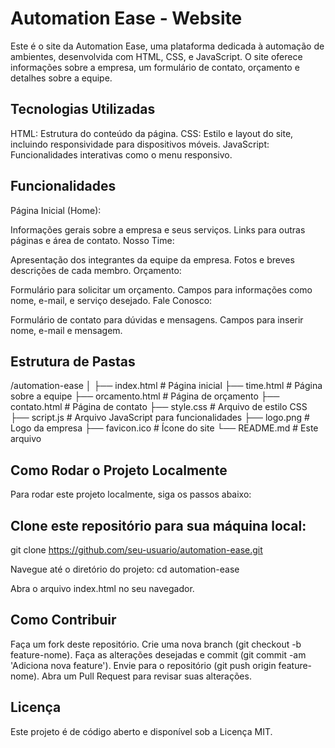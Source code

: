 # Automation Ease - Website
Este é o site da Automation Ease, uma plataforma dedicada à automação de ambientes, desenvolvida com HTML, CSS, e JavaScript. O site oferece informações sobre a empresa, um formulário de contato, orçamento e detalhes sobre a equipe.

## Tecnologias Utilizadas
HTML: Estrutura do conteúdo da página.
CSS: Estilo e layout do site, incluindo responsividade para dispositivos móveis.
JavaScript: Funcionalidades interativas como o menu responsivo.

## Funcionalidades
Página Inicial (Home):

Informações gerais sobre a empresa e seus serviços.
Links para outras páginas e área de contato.
Nosso Time:

Apresentação dos integrantes da equipe da empresa.
Fotos e breves descrições de cada membro.
Orçamento:

Formulário para solicitar um orçamento.
Campos para informações como nome, e-mail, e serviço desejado.
Fale Conosco:

Formulário de contato para dúvidas e mensagens.
Campos para inserir nome, e-mail e mensagem.

## Estrutura de Pastas
/automation-ease
│
├── index.html            # Página inicial
├── time.html             # Página sobre a equipe
├── orcamento.html        # Página de orçamento
├── contato.html          # Página de contato
├── style.css             # Arquivo de estilo CSS
├── script.js             # Arquivo JavaScript para funcionalidades
├── logo.png              # Logo da empresa
├── favicon.ico           # Ícone do site
└── README.md             # Este arquivo

## Como Rodar o Projeto Localmente
Para rodar este projeto localmente, siga os passos abaixo:

## Clone este repositório para sua máquina local:
git clone https://github.com/seu-usuario/automation-ease.git

Navegue até o diretório do projeto:
cd automation-ease

Abra o arquivo index.html no seu navegador.

## Como Contribuir
Faça um fork deste repositório.
Crie uma nova branch (git checkout -b feature-nome).
Faça as alterações desejadas e commit (git commit -am 'Adiciona nova feature').
Envie para o repositório (git push origin feature-nome).
Abra um Pull Request para revisar suas alterações.

## Licença
Este projeto é de código aberto e disponível sob a Licença MIT.
